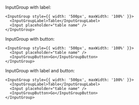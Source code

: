 InputGroup with label:

    <InputGroup style={{ width: '500px', maxWidth: '100%' }}>
      <InputGroupLabel>Table</InputGroupLabel>
      <Input placeholder="table name" />
    </InputGroup>


InputGroup with button:

    <InputGroup style={{ width: '500px', maxWidth: '100%' }}>
      <Input placeholder="table name" />
      <InputGroupButton>Go</InputGroupButton>
    </InputGroup>

InputGroup with label and button:

    <InputGroup style={{ width: '500px', maxWidth: '100%' }}>
      <InputGroupLabel>Table</InputGroupLabel>
      <Input placeholder="table name" />
      <InputGroupButton>Go</InputGroupButton>
    </InputGroup>
